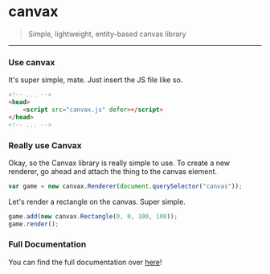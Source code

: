 # canvax
>Simple, lightweight, entity-based canvas library

---

### Use canvax

It's super simple, mate. Just insert the JS file like so.

```html
<!-- ... -->
<head>
	<script src="canvax.js" defer></script>
</head>
<!-- ... -->
```

### Really use Canvax

Okay, so the Canvax library is really simple to use. To create a new renderer, go ahead and attach the thing to the canvas element.

```javascript
var game = new canvax.Renderer(document.querySelector("canvas"));
```

Let's render a rectangle on the canvas. Super simple.

```javascript
game.add(new canvax.Rectangle(0, 0, 100, 100));
game.render();
```

### Full Documentation

You can find the full documentation over [here](https://futuristiccake.github.io/canvax/)!